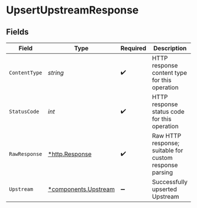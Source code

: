 # UpsertUpstreamResponse


## Fields

| Field                                                       | Type                                                        | Required                                                    | Description                                                 |
| ----------------------------------------------------------- | ----------------------------------------------------------- | ----------------------------------------------------------- | ----------------------------------------------------------- |
| `ContentType`                                               | *string*                                                    | :heavy_check_mark:                                          | HTTP response content type for this operation               |
| `StatusCode`                                                | *int*                                                       | :heavy_check_mark:                                          | HTTP response status code for this operation                |
| `RawResponse`                                               | [*http.Response](https://pkg.go.dev/net/http#Response)      | :heavy_check_mark:                                          | Raw HTTP response; suitable for custom response parsing     |
| `Upstream`                                                  | [*components.Upstream](../../models/components/upstream.md) | :heavy_minus_sign:                                          | Successfully upserted Upstream                              |